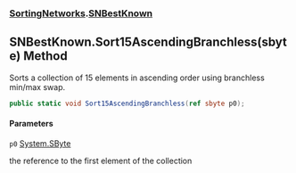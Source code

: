 ### [SortingNetworks](SortingNetworks.md 'SortingNetworks').[SNBestKnown](SortingNetworks.SNBestKnown.md 'SortingNetworks.SNBestKnown')

## SNBestKnown.Sort15AscendingBranchless(sbyte) Method

Sorts a collection of 15 elements in ascending order using branchless min/max swap.

```csharp
public static void Sort15AscendingBranchless(ref sbyte p0);
```
#### Parameters

<a name='SortingNetworks.SNBestKnown.Sort15AscendingBranchless(sbyte).p0'></a>

`p0` [System.SByte](https://docs.microsoft.com/en-us/dotnet/api/System.SByte 'System.SByte')

the reference to the first element of the collection